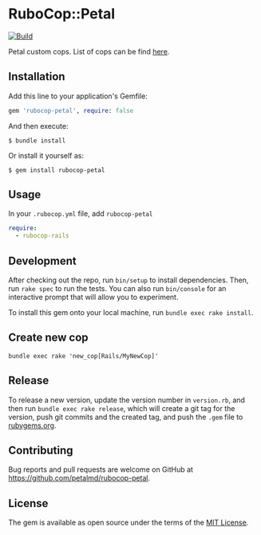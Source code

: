 # RuboCop::Petal

[![Build](https://github.com/petalmd/rubocop-petal/actions/workflows/build.yml/badge.svg)](https://github.com/petalmd/rubocop-petal/actions/workflows/build.yml)

Petal custom cops. List of cops can be find [here](https://github.com/petalmd/rubocop-petal/tree/main/lib/rubocop/cop).

## Installation

Add this line to your application's Gemfile:

```ruby
gem 'rubocop-petal', require: false
```

And then execute:

    $ bundle install

Or install it yourself as:

    $ gem install rubocop-petal

## Usage

In your `.rubocop.yml` file, add `rubocop-petal`

```yaml
require:
  - rubocop-rails
```

## Development

After checking out the repo, run `bin/setup` to install dependencies. Then, run `rake spec` to run the tests. You can also run `bin/console` for an interactive prompt that will allow you to experiment.

To install this gem onto your local machine, run `bundle exec rake install`.

## Create new cop

```shell
bundle exec rake 'new_cop[Rails/MyNewCop]'
```

## Release

To release a new version, update the version number in `version.rb`, and then run `bundle exec rake release`, which will create a git tag for the version, push git commits and the created tag, and push the `.gem` file to [rubygems.org](https://rubygems.org).

## Contributing

Bug reports and pull requests are welcome on GitHub at https://github.com/petalmd/rubocop-petal.

## License

The gem is available as open source under the terms of the [MIT License](https://opensource.org/licenses/MIT).
